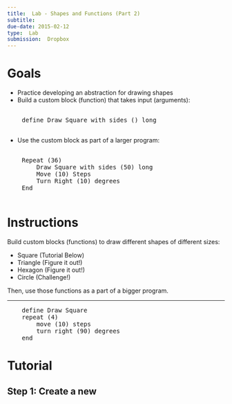 ```yaml
---
title:  Lab - Shapes and Functions (Part 2)
subtitle: 
due-date: 2015-02-12
type:  Lab
submission:  Dropbox
---
```


# Goals

- Practice developing an abstraction for drawing shapes
- Build a custom block (function) that takes input (arguments):

<pre class="blocks">

    define Draw Square with sides () long
    
</pre>

- Use the custom block as part of a larger program:

<pre class="blocks">

    Repeat (36)
        Draw Square with sides (50) long
        Move (10) Steps
        Turn Right (10) degrees
    End

</pre>

# Instructions

Build custom blocks (functions) to draw different shapes of different sizes:

- Square (Tutorial Below)
- Triangle (Figure it out!)
- Hexagon (Figure it out!)
- Circle (Challenge!)


Then, use those functions as a part of a bigger program.


---
<pre class="blocks">
    define Draw Square
    repeat (4)
        move (10) steps
        turn right (90) degrees
    end
</pre>


# Tutorial

## Step 1:  Create a new